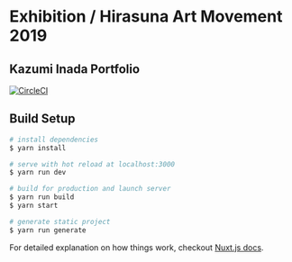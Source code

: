 # Exhibition / Hirasuna Art Movement 2019
## Kazumi Inada Portfolio
[![CircleCI](https://circleci.com/gh/nandenjin/ham.svg?style=svg)](https://circleci.com/gh/nandenjin/ham)

## Build Setup

``` bash
# install dependencies
$ yarn install

# serve with hot reload at localhost:3000
$ yarn run dev

# build for production and launch server
$ yarn run build
$ yarn start

# generate static project
$ yarn run generate
```

For detailed explanation on how things work, checkout [Nuxt.js docs](https://nuxtjs.org).
